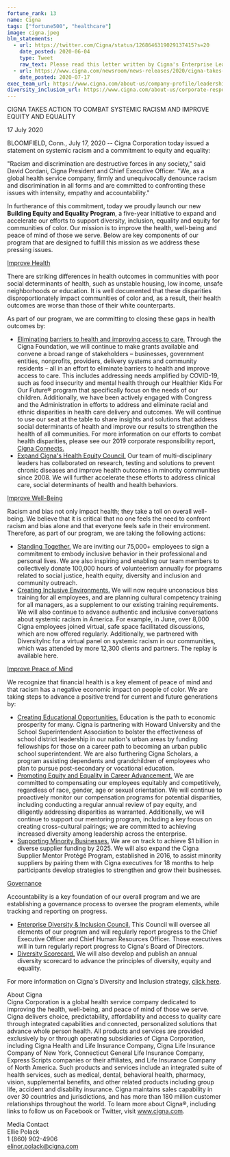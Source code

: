```yaml
---
fortune_rank: 13
name: Cigna
tags: ["fortune500", "healthcare"]
image: cigna.jpeg
blm_statements:
  - url: https://twitter.com/Cigna/status/1268646319029137415?s=20
    date_posted: 2020-06-04
    type: Tweet
    raw_text: Please read this letter written by Cigna's Enterprise Leadership Team addressed to employees. No person should ever be subjected to unjust treatment because of who they are, what they believe, or what they look like. We see you. We hear you. We stand with you. We stand together.
  - url: https://www.cigna.com/newsroom/news-releases/2020/cigna-takes-action-to-combat-systemic-racism-and-improve-equity-and-equality
    date_posted: 2020-07-17
exec_team_url: https://www.cigna.com/about-us/company-profile/leadership-team/
diversity_inclusion_url: https://www.cigna.com/about-us/corporate-responsibility/report/our-people/diversity-and-inclusion
---
```


CIGNA TAKES ACTION TO COMBAT SYSTEMIC RACISM AND IMPROVE EQUITY AND EQUALITY

17 July 2020

BLOOMFIELD, Conn., July 17, 2020 -- Cigna Corporation today issued a statement on systemic racism and a commitment to equity and equality:

"Racism and discrimination are destructive forces in any society," said David Cordani, Cigna President and Chief Executive Officer. "We, as a global health service company, firmly and unequivocally denounce racism and discrimination in all forms and are committed to confronting these issues with intensity, empathy and accountability."

In furtherance of this commitment, today we proudly launch our new <b>Building Equity and Equality Program</b>, a five-year initiative to expand and accelerate our efforts to support diversity, inclusion, equality and equity for communities of color. Our mission is to improve the health, well-being and peace of mind of those we serve. Below are key components of our program that are designed to fulfill this mission as we address these pressing issues.

<u>Improve Health</u>

There are striking differences in health outcomes in communities with poor social determinants of health, such as unstable housing, low income, unsafe neighborhoods or education. It is well documented that these disparities disproportionately impact communities of color and, as a result, their health outcomes are worse than those of their white counterparts.

As part of our program, we are committing to closing these gaps in health outcomes by:

<ul>
<li><u>Eliminating barriers to health and improving access to care.</u> Through the Cigna Foundation, we will continue to make grants available and convene a broad range of stakeholders – businesses, government entities, nonprofits, providers, delivery systems and community residents – all in an effort to eliminate barriers to health and improve access to care. This includes addressing needs amplified by COVID-19, such as food insecurity and mental health through our Healthier Kids For Our Future® program that specifically focus on the needs of our children. Additionally, we have been actively engaged with Congress and the Administration in efforts to address and eliminate racial and ethnic disparities in health care delivery and outcomes. We will continue to use our seat at the table to share insights and solutions that address social determinants of health and improve our results to strengthen the health of all communities. For more information on our efforts to combat health disparities, please see our 2019 corporate responsibility report, <a href="https://www.cigna.com/about-us/corporate-responsibility/report/">Cigna Connects.</a></li>
<li><u>Expand Cigna's Health Equity Council.</u> Our team of multi-disciplinary leaders has collaborated on research, testing and solutions to prevent chronic diseases and improve health outcomes in minority communities since 2008. We will further accelerate these efforts to address clinical care, social determinants of health and health behaviors.</li>
</ul>

<u>Improve Well-Being</u>

Racism and bias not only impact health; they take a toll on overall well-being. We believe that it is critical that no one feels the need to confront racism and bias alone and that everyone feels safe in their environment. Therefore, as part of our program, we are taking the following actions:

<ul>
<li><u>Standing Together.</u> We are inviting our 75,000+ employees to sign a commitment to embody inclusive behavior in their professional and personal lives. We are also inspiring and enabling our team members to collectively donate 100,000 hours of volunteerism annually for programs related to social justice, health equity, diversity and inclusion and community outreach.</li>
<li><u>Creating Inclusive Environments.</u> We will now require unconscious bias training for all employees, and are planning cultural competency training for all managers, as a supplement to our existing training requirements. We will also continue to advance authentic and inclusive conversations about systemic racism in America. For example, in June, over 8,000 Cigna employees joined virtual, safe space facilitated discussions, which are now offered regularly. Additionally, we partnered with DiversityInc for a virtual panel on systemic racism in our communities, which was attended by more 12,300 clients and partners. The replay is available here.</li>
</ul>

<u>Improve Peace of Mind</u>

We recognize that financial health is a key element of peace of mind and that racism has a negative economic impact on people of color. We are taking steps to advance a positive trend for current and future generations by:

<ul>
<li><u>Creating Educational Opportunities.</u> Education is the path to economic prosperity for many. Cigna is partnering with Howard University and the School Superintendent Association to bolster the effectiveness of school district leadership in our nation's urban areas by funding fellowships for those on a career path to becoming an urban public school superintendent. We are also furthering Cigna Scholars, a program assisting dependents and grandchildren of employees who plan to pursue post-secondary or vocational education.</li>
<li><u>Promoting Equity and Equality in Career Advancement.</u> We are committed to compensating our employees equitably and competitively, regardless of race, gender, age or sexual orientation. We will continue to proactively monitor our compensation programs for potential disparities, including conducting a regular annual review of pay equity, and diligently addressing disparities as warranted. Additionally, we will continue to support our mentoring program, including a key focus on creating cross-cultural pairings; we are committed to achieving increased diversity among leadership across the enterprise.</li>
<li><u>Supporting Minority Businesses.</u> We are on track to achieve $1 billion in diverse supplier funding by 2025. We will also expand the Cigna Supplier Mentor Protégé Program, established in 2016, to assist minority suppliers by pairing them with Cigna executives for 18 months to help participants develop strategies to strengthen and grow their businesses.</li>
</ul>

<u>Governance</u>

Accountability is a key foundation of our overall program and we are establishing a governance process to oversee the program elements, while tracking and reporting on progress.

<ul>
<li><u>Enterprise Diversity & Inclusion Council.</u> This Council will oversee all elements of our program and will regularly report progress to the Chief Executive Officer and Chief Human Resources Officer. Those executives will in turn regularly report progress to Cigna's Board of Directors.</li>
<li><u>Diversity Scorecard.</u> We will also develop and publish an annual diversity scorecard to advance the principles of diversity, equity and equality.</li>
</ul>

For more information on Cigna's Diversity and Inclusion strategy, <a href="https://c212.net/c/link/?t=0&l=en&o=2860561-1&h=3965474624&u=https%3A%2F%2Fwww.cigna.com%2Fabout-us%2Fcorporate-responsibility%2Freport%2Four-people%2Fdiversity-and-inclusion&a=here&WT.z_nav=newsroom%2Fnews-releases%2F2020%2Fcigna-takes-action-to-combat-systemic-racism-and-improve-equity-and-equality%3BBody%3Bhere">click here</a>.

About Cigna</br>
Cigna Corporation is a global health service company dedicated to improving the health, well-being, and peace of mind of those we serve. Cigna delivers choice, predictability, affordability and access to quality care through integrated capabilities and connected, personalized solutions that advance whole person health. All products and services are provided exclusively by or through operating subsidiaries of Cigna Corporation, including Cigna Health and Life Insurance Company, Cigna Life Insurance Company of New York, Connecticut General Life Insurance Company, Express Scripts companies or their affiliates, and Life Insurance Company of North America. Such products and services include an integrated suite of health services, such as medical, dental, behavioral health, pharmacy, vision, supplemental benefits, and other related products including group life, accident and disability insurance. Cigna maintains sales capability in over 30 countries and jurisdictions, and has more than 180 million customer relationships throughout the world. To learn more about Cigna®, including links to follow us on Facebook or Twitter, visit <a href="https://www.cigna.com">www.cigna.com</a>.

Media Contact</br>
Ellie Polack</br>
1 (860) 902-4906</br>
elinor.polack@cigna.com</br>
